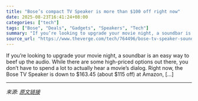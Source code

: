 ```yaml
---
title: "Bose’s compact TV Speaker is more than $100 off right now"
date: 2025-08-23T16:41:24+08:00
categories: ["tech"]
tags: ["Bose", "Deals", "Gadgets", "Speakers", "Tech"]
summary: "If you’re looking to upgrade your movie night, a soundbar is an easy way to beef up the audio. While there are some high-priced options out there, you don’t have to spend a lot to actually hear a movi"
source_url: "https://www.theverge.com/tech/764496/bose-tv-speaker-soundbar-8bitdo-ultimate-2-bluetooth-controller-deal-sale"
---
```


If you’re looking to upgrade your movie night, a soundbar is an easy way to beef up the audio. While there are some high-priced options out there, you don’t have to spend a lot to actually hear a movie’s dialog. Right now, the Bose TV Speaker is down to $163.45 (about $115 off) at Amazon, [&#8230;]

---

*来源: [原文链接](https://www.theverge.com/tech/764496/bose-tv-speaker-soundbar-8bitdo-ultimate-2-bluetooth-controller-deal-sale)*
